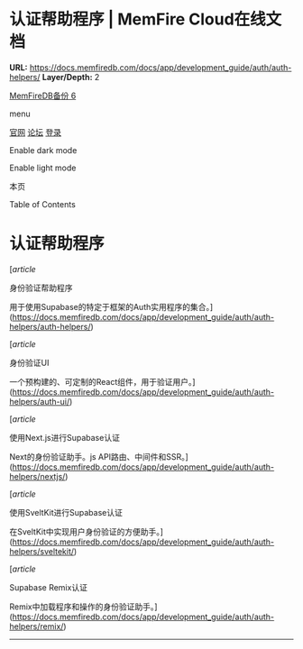 # 认证帮助程序 | MemFire Cloud在线文档

**URL:** https://docs.memfiredb.com/docs/app/development_guide/auth/auth-helpers/
**Layer/Depth:** 2

[MemFireDB备份 6](/)

menu

[官网](https://memfiredb.com/)
[论坛](https://community.memfiredb.com/)
[登录](https://cloud.memfiredb.com/auth/login)

Enable dark mode

Enable light mode

本页

Table of Contents

# 认证帮助程序

[*article*

身份验证帮助程序

用于使用Supabase的特定于框架的Auth实用程序的集合。](https://docs.memfiredb.com/docs/app/development_guide/auth/auth-helpers/auth-helpers/)

[*article*

身份验证UI

一个预构建的、可定制的React组件，用于验证用户。](https://docs.memfiredb.com/docs/app/development_guide/auth/auth-helpers/auth-ui/)

[*article*

使用Next.js进行Supabase认证

Next的身份验证助手。js API路由、中间件和SSR。](https://docs.memfiredb.com/docs/app/development_guide/auth/auth-helpers/nextjs/)

[*article*

使用SveltKit进行Supabase认证

在SveltKit中实现用户身份验证的方便助手。](https://docs.memfiredb.com/docs/app/development_guide/auth/auth-helpers/sveltekit/)

[*article*

Supabase Remix认证

Remix中加载程序和操作的身份验证助手。](https://docs.memfiredb.com/docs/app/development_guide/auth/auth-helpers/remix/)

---